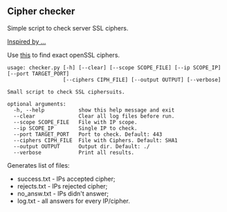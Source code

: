 ## Cipher checker

Simple script to check server SSL ciphers.

[Inspired by ...](https://superuser.com/questions/109213/how-do-i-list-the-ssl-tls-cipher-suites-a-particular-website-offers)

Use [this](https://ciphersuite.info/cs/) to find exact openSSL ciphers.

```
usage: checker.py [-h] [--clear] [--scope SCOPE_FILE] [--ip SCOPE_IP] [--port TARGET_PORT]
                  [--ciphers CIPH_FILE] [--output OUTPUT] [--verbose]

Small script to check SSL ciphersuits.

optional arguments:
  -h, --help           show this help message and exit
  --clear              Clear all log files before run.
  --scope SCOPE_FILE   File with IP scope.
  --ip SCOPE_IP        Single IP to check.
  --port TARGET_PORT   Port to check. Default: 443
  --ciphers CIPH_FILE  File with Ciphers. Default: SHA1
  --output OUTPUT      Output dir. Default: ./
  --verbose            Print all results.
```


Generates list of files:
- success.txt - IPs accepted cipher;
- rejects.txt - IPs rejected cipher;
- no_answ.txt - IPs didn't answer;
- log.txt     - all answers for every IP/cipher.
